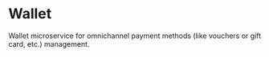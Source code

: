 # Wallet
Wallet microservice for omnichannel payment methods (like vouchers or gift card, etc.) management.
